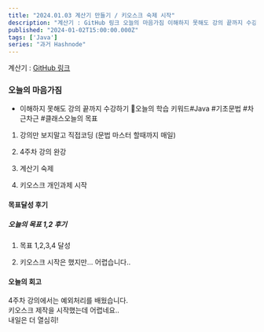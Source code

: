 ```yaml
---
title: "2024.01.03 계산기 만들기 / 키오스크 숙제 시작"
description: "계산기 : GitHub 링크 오늘의 마음가짐 이해하지 못해도 강의 끝까지 수강하기 오늘의 학습 키워드#Java #기초문법 #차근차근 #클래스오늘의 목표 강의만 보지말고 직접코딩 (문법 마스터 할때까지 매일) 4주차 강의 완강 계산기 숙제 키오스크 개인과제 시작 목표달성 후기 오늘의 목표 1,2 후기 목표 1,2,3,4 달성 키오스크 시작은 했지만... 어렵습니다.. 오늘의 회고 4주차 강의에서는 예외처리를 배웠습니다.키오..."
published: "2024-01-02T15:00:00.000Z"
tags: ['Java']
series: "과거 Hashnode"
---
```


계산기 : [GitHub 링크](https://github.com/pie0902/study_java/tree/main/calculator)

### 오늘의 마음가짐

* 이해하지 못해도 강의 끝까지 수강하기 오늘의 학습 키워드#Java #기초문법 #차근차근 #클래스오늘의 목표
    

1. 강의만 보지말고 직접코딩 (문법 마스터 할때까지 매일)
    
2. 4주차 강의 완강
    
3. 계산기 숙제
    
4. 키오스크 개인과제 시작
    

#### 목표달성 후기

##### 오늘의 목표 1,2 후기

1. 목표 1,2,3,4 달성
    
2. 키오스크 시작은 했지만... 어렵습니다..
    

#### 오늘의 회고

4주차 강의에서는 예외처리를 배웠습니다.  
키오스크 제작을 시작했는데 어렵네요..  
내일은 더 열심히!